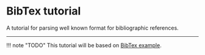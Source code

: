 # BibTex tutorial

A tutorial for parsing well known format for bibliographic references.

---

!!! note "TODO"
    This tutorial will be based on [BibTex example](https://github.com/igordejanovic/Arpeggio/tree/master/examples/bibtex).
